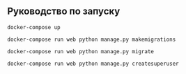 ## **Руководство по запуску**
    
    docker-compose up

    docker-compose run web python manage.py makemigrations

    docker-compose run web python manage.py migrate

    docker-compose run web python manage.py createsuperuser

    
   
